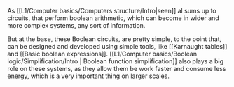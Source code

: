 As [[L1/Computer basics/Computers structure/Intro|seen]] al sums up to circuits, that perform boolean arithmetic, which can become in wider and more complex systems, any sort of information. 

But at the base, these Boolean circuits, are pretty simple, to the point that, can be designed and developed using simple tools, like [[Karnaught tables]] and [[Basic boolean expressions]]. [[L1/Computer basics/Boolean logic/Simplification/Intro | Boolean function simplification]] also plays a big role on these systems, as they allow them be work faster and consume less energy, which is a very important thing on larger scales.

